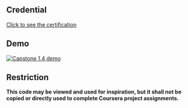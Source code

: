 ## Credential
<a href="https://www.coursera.org/account/accomplishments/verify/B6E8FCDPPW9U" target="_blank">Click to see the certification</a>

## Demo
[![Capstone 1.4 demo](https://img.youtube.com/vi/fiTt4EcpHUs/0.jpg)](https://www.youtube.com/watch?v=fiTt4EcpHUs)

## Restriction
**This code may be viewed and used for inspiration, but it shall not be copied or directly used to complete Coursera project assignments.**
